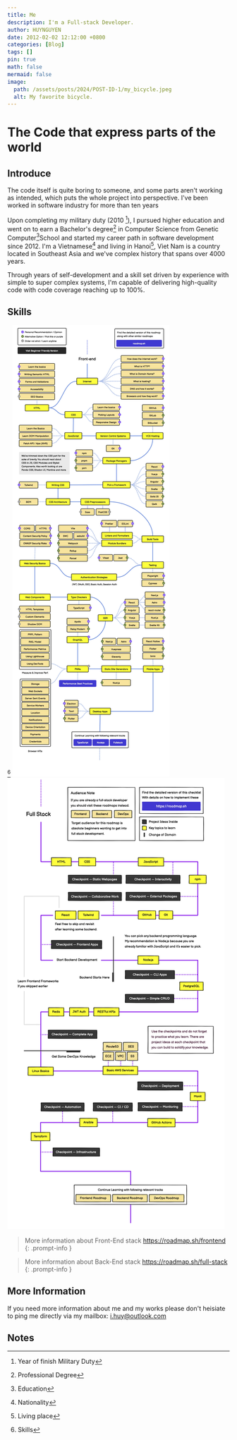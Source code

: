 ```yaml
---
title: Me
description: I'm a Full-stack Developer.
author: HUYNGUYEN	
date: 2012-02-02 12:12:00 +0800
categories: [Blog]
tags: []
pin: true
math: false
mermaid: false
image:
  path: /assets/posts/2024/POST-ID-1/my_bicycle.jpeg
  alt: My favorite bicycle.
---
```

<!-- POST-ID-1 -->
# The Code that express parts of the world

## Introduce
The code itself is quite boring to someone, and some parts aren't working as intended, which puts the whole project into perspective. I've been worked in software industry for more than ten years

Upon completing my military duty (2010 [^2010]), I pursued higher education and went on to earn a Bachelor's degree[^degree] in Computer Science from Genetic Computer[^education]School and started my career path in software development since 2012. I'm a Vietnamese[^nationality] and living in Hanoi[^living], Viet Nam is a country located in Southeast Asia and we've complex history that spans over 4000 years.

Through years of self-development and a skill set driven by experience with simple to super complex systems, I'm capable of delivering high-quality code with code coverage reaching up to 100%.

## Skills
[^skills]
![Desktop View](/assets/posts/2024/POST-ID-1/frontend.jpg)
![Desktop View](/assets/posts/2024/POST-ID-1/full-stack.jpg)

> More information about Front-End stack <https://roadmap.sh/frontend>
{: .prompt-info }

> More information about Back-End stack  <https://roadmap.sh/full-stack>
{: .prompt-info }

## More Information
If you need more information about me and my works please don't heisiate to ping me directly via my mailbox: [i.huy@outlook.com](mailto:i.huy@outlook.com)

## Notes
[^2010]: Year of finish Military Duty
[^education]: Education
[^degree]: Professional Degree
[^nationality]: Nationality
[^living]: Living place
[^skills]: Skills


